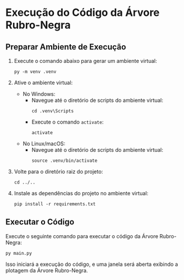 # Execução do Código da Árvore Rubro-Negra

## Preparar Ambiente de Execução

1. Execute o comando abaixo para gerar um ambiente virtual:
    ```
    py -m venv .venv
    ```

2. Ative o ambiente virtual:
    - No Windows:
        - Navegue até o diretório de scripts do ambiente virtual:
            ```
            cd .venv\Scripts
            ```
        - Execute o comando `activate`:
            ```
            activate
            ```
    - No Linux/macOS:
        - Navegue até o diretório de scripts do ambiente virtual:
            ```
            source .venv/bin/activate
            ```

3. Volte para o diretório raiz do projeto:
    ```
    cd ../..
    ```

4. Instale as dependências do projeto no ambiente virtual:
    ```
    pip install -r requirements.txt
    ```

## Executar o Código

Execute o seguinte comando para executar o código da Árvore Rubro-Negra:
```
py main.py
```
Isso iniciará a execução do código, e uma janela será aberta exibindo a plotagem da Árvore Rubro-Negra.